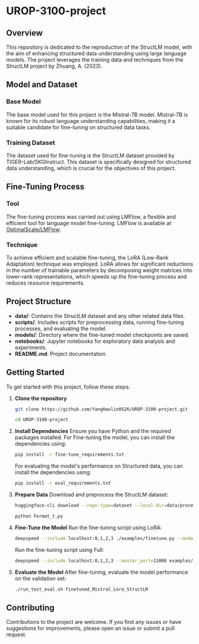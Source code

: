 # UROP-3100-project
## Overview
This repository is dedicated to the reproduction of the StructLM model, with the aim of enhancing structured data understanding using large language models. The project leverages the training data and techniques from the StructLM project by Zhuang, A. (2023).

## Model and Dataset
### Base Model
The base model used for this project is the Mistral-7B model. Mistral-7B is known for its robust language understanding capabilities, making it a suitable candidate for fine-tuning on structured data tasks.

### Training Dataset
The dataset used for fine-tuning is the StructLM dataset provided by TIGER-Lab/SKGInstruct. This dataset is specifically designed for structured data understanding, which is crucial for the objectives of this project.

## Fine-Tuning Process
### Tool
The fine-tuning process was carried out using LMFlow, a flexible and efficient tool for language model fine-tuning. LMFlow is available at [OptimalScale/LMFlow](https://github.com/OptimalScale/LMFlow).

### Technique
To achieve efficient and scalable fine-tuning, the LoRA (Low-Rank Adaptation) technique was employed. LoRA allows for significant reductions in the number of trainable parameters by decomposing weight matrices into lower-rank representations, which speeds up the fine-tuning process and reduces resource requirements.

## Project Structure
- **data/**: Contains the StructLM dataset and any other related data files.
- **scripts/**: Includes scripts for preprocessing data, running fine-tuning processes, and evaluating the model.
- **models/**: Directory where the fine-tuned model checkpoints are saved.
- **notebooks/**: Jupyter notebooks for exploratory data analysis and experiments.
- **README.md**: Project documentation.

## Getting Started
To get started with this project, follow these steps:

1. **Clone the repository**
    ```bash
    git clone https://github.com/YangHaolin0526/UROP-3100-project.git
    ```
    ```bash
    cd UROP-3100-project
    ```

2. **Install Dependencies**
    Ensure you have Python and the required packages installed. 
    For Fine-tuning the model, you can install the dependencies using:
    ```bash
    pip install -r fine-tune_requirements.txt
    ```

    For evaluating the model's performance on Structured data, you can install the dependencies using:
    ```bash
    pip install -r eval_requirements.txt
    ```

4. **Prepare Data**
    Download and preprocess the StructLM dataset:
    ```bash
    huggingface-cli download --repo-type=dataset --local-dir=data/processed/ TIGER-Lab/SKGInstruct ./skginstruct_test_file_7b.json
    ```
    ```bash
    python Format_t.py
    ```

5. **Fine-Tune the Model**
    Run the fine-tuning script using LoRA:
    ```bash
    deepspeed --include localhost:0,1,2,3 ./examples/finetune.py --model_name_or_path mistralai/Mistral-7B-v0.1 --dataset_path data/Struct/train --output_dir output_models/finetuned_Mistral_StructLM --overwrite_output_dir --num_train_epochs 0.01 --learning_rate 1e-4 --block_size 512 --per_device_train_batch_size 1 --use_lora 1 --lora_r 8 --save_aggregated_lora 1 --deepspeed ./configs/ds_config_zero2.json --fp16 —run_name finetune_with_lora --validation_split_percentage 0 --logging_steps 20 --do_train --ddp_timeout 72000 --save_steps 5000 --dataloader_num_workers 1
    ```
    Run the fine-tuning script using Full:
    ```bash
    deepspeed --include localhost:0,1,2,3 --master_port=11000 examples/finetune.py --model_name_or_path mistralai/Mistral-7B-v0.1 --dataset_path data/Struct/train --output_dir output_models/finetuned_Mistral_Full_StructLM --overwrite_output_dir --num_train_epochs 0.01 --learning_rate 2e-5 --disable_group_texts 1 --block_size 256 --per_device_train_batch_size 1 --deepspeed configs/ds_config_zero3.json --fp16 --run_name finetune --validation_split_percentage 0 --logging_steps 20 --do_train --ddp_timeout 72000  --save_steps 5000 --dataloader_num_workers 1
    ```

6. **Evaluate the Model**
    After fine-tuning, evaluate the model performance on the validation set:
    ```bash
    ./run_test_eval.sh finetuned_Mistral_Lora_StructLM
    ```

## Contributing
Contributions to the project are welcome. If you find any issues or have suggestions for improvements, please open an issue or submit a pull request.
